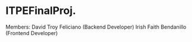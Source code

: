 # ITPEFinalProj.
Members:
David Troy Feliciano (Backend Developer)
Irish Faith Bendanillo (Frontend Developer)
